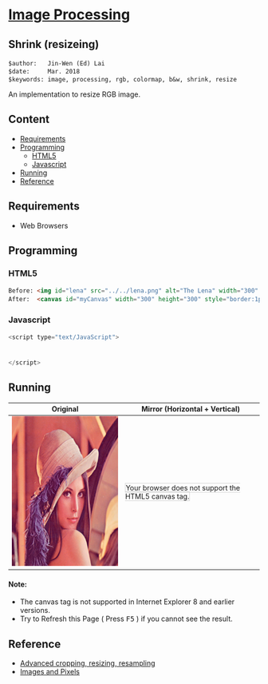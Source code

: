 # [Image Processing](../../)

## Shrink (resizeing)

```
$author:   Jin-Wen (Ed) Lai           
$date:     Mar. 2018
$keywords: image, processing, rgb, colormap, b&w, shrink, resize
```

An implementation to resize RGB image.

## Content

* [Requirements](#requirements)
* [Programming](#programming)
  * [HTML5](#html5)
  * [Javascript](#javascript)
* [Running](#running)
* [Reference](#reference)

## Requirements

- Web Browsers

## Programming

### HTML5

```html
Before: <img id="lena" src="../../lena.png" alt="The Lena" width="300" height="300">
After:  <canvas id="myCanvas" width="300" height="300" style="border:1px solid #d3d3d3;"> </canvas>
```

### Javascript

```javascript
<script type="text/JavaScript">


</script>
```

## Running

| Original                                                                     | Mirror (Horizontal + Vertical) |
|------------------------------------------------------------------------------|-------------------------------------------|
| <img id="lena" width="300" height="300" src="../../lena.png" alt="The Lena"> | <canvas id="myCanvas" width="300" height="300" style="border:1px solid #d3d3d3;"> Your browser does not support the HTML5 canvas tag.</canvas> |

<script type="text/JavaScript">


</script>

#### Note:
- The canvas tag is not supported in Internet Explorer 8 and earlier versions.
- Try to Refresh this Page ( Press <kbd>F5</kbd> ) if you cannot see the result.


## Reference

- [Advanced cropping, resizing, resampling](https://helpx.adobe.com/photoshop/kb/advanced-cropping-resizing-resampling-photoshop.html)
- [Images and Pixels](https://processing.org/tutorials/pixels/)